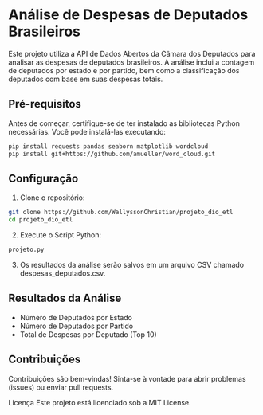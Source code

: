 # Análise de Despesas de Deputados Brasileiros

Este projeto utiliza a API de Dados Abertos da Câmara dos Deputados para analisar as despesas de deputados brasileiros. A análise inclui a contagem de deputados por estado e por partido, bem como a classificação dos deputados com base em suas despesas totais.

## Pré-requisitos

Antes de começar, certifique-se de ter instalado as bibliotecas Python necessárias. Você pode instalá-las executando:

```bash
pip install requests pandas seaborn matplotlib wordcloud
pip install git+https://github.com/amueller/word_cloud.git
```

## Configuração

1. Clone o repositório:
```bash
git clone https://github.com/WallyssonChristian/projeto_dio_etl
cd projeto_dio_etl
```
2. Execute o Script Python:
```bash
projeto.py
```
3. Os resultados da análise serão salvos em um arquivo CSV chamado despesas_deputados.csv.

## Resultados da Análise
- Número de Deputados por Estado
- Número de Deputados por Partido
- Total de Despesas por Deputado (Top 10)

## Contribuições
Contribuições são bem-vindas! Sinta-se à vontade para abrir problemas (issues) ou enviar pull requests.

Licença
Este projeto está licenciado sob a MIT License.
